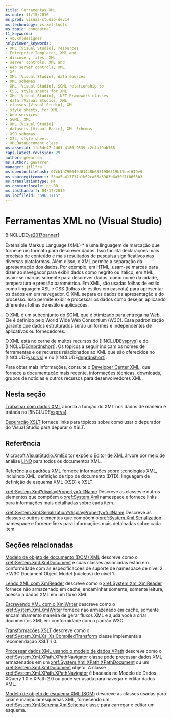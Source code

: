 ```yaml
---
title: Ferramentas XML
ms.date: 11/15/2016
ms.prod: visual-studio-dev14
ms.technology: vs-xml-tools
ms.topic: conceptual
f1_keywords:
- vb.xmldesigner
helpviewer_keywords:
- XML [Visual Studio], resources
- Enterprise Templates, XML and
- discovery files, XML
- server controls, XML and
- Web server controls, XML
- XSL
- XML [Visual Studio], data sources
- XML schemas
- XML [Visual Studio], SGML relationship to
- CSS, style sheets for XML
- XML [Visual Studio], .NET Framework classes
- data [Visual Studio], XML
- classes [Visual Studio], XML
- style sheets, for XML
- Web services
- SGML, XML
- XML [Visual Studio]
- datasets [Visual Basic], XML Schemas
- XSD schemas
- XSL, style sheets
- XMLDataDocument class
ms.assetid: 1fd5de47-2d61-4180-9539-c2c4bf9ab768
caps.latest.revision: 29
author: gewarren
ms.author: gewarren
manager: jillfra
ms.openlocfilehash: 07cb1a790640d01448b6331986519bf1bef619e9
ms.sourcegitcommit: 53aa5a413717a1b62ca56a5983b6a50f7f0663b3
ms.translationtype: MT
ms.contentlocale: pt-BR
ms.lasthandoff: 04/17/2019
ms.locfileid: "59651715"
---
```

# <a name="xml-tools-in-visual-studio"></a>Ferramentas XML no (Visual Studio)
[!INCLUDE[vs2017banner](../includes/vs2017banner.md)]

Extensible Markup Language (XML) * é uma linguagem de marcação que fornece um formato para descrever dados. Isso facilita declarações mais precisas de conteúdo e mais resultados de pesquisa significativos nas diversas plataformas. Além disso, o XML permite a separação da apresentação dos dados. Por exemplo, em HTML, usam-se marcas para dizer ao navegador para exibir dados como negrito ou itálico; em XML, usam-se marcas somente para descrever dados, como nome da cidade, temperatura e pressão barométrica. Em XML, são usadas folhas de estilo como linguagem XSL e CSS (folhas de estilos em cascata) para apresentar os dados em um navegador. O XML separa os dados da apresentação e do processo. Isso permite exibir e processar os dados como desejar, aplicando diferentes folhas de estilo e aplicações.

 O XML é um subconjunto do SGML que é otimizado para entrega na Web. Ele é definido pelo World Wide Web Consortium (W3C). Essa padronização garante que dados estruturados serão uniformes e independentes de aplicativos ou fornecedores.

 O XML está no cerne de muitos recursos do [!INCLUDE[vsprvs](../includes/vsprvs-md.md)] e do [!INCLUDE[dnprdnshort](../includes/dnprdnshort-md.md)]. Os tópicos a seguir indicam os nomes de ferramentas e os recursos relacionados ao XML que são oferecidos no [!INCLUDE[vsprvs](../includes/vsprvs-md.md)] e no [!INCLUDE[dnprdnshort](../includes/dnprdnshort-md.md)].

 Para obter mais informações, consulte o [Developer Center XML](http://go.microsoft.com/fwlink/?LinkID=100176), que fornece a documentação mais recente, informações técnicas, downloads, grupos de notícias e outros recursos para desenvolvedores XML.

## <a name="in-this-section"></a>Nesta seção
 [Trabalhar com dados XML](../xml-tools/working-with-xml-data.md) aborda a função do XML nos dados de maneira é tratada no [!INCLUDE[vsprvs](../includes/vsprvs-md.md)].

 [Depuração XSLT](../xml-tools/debugging-xslt.md) fornece links para tópicos sobre como usar o depurador do Visual Studio para depurar o XSLT.

## <a name="reference"></a>Referência
 [Microsoft.VisualStudio.XmlEditor](http://go.microsoft.com/fwlink/?LinkID=165699) expõe o [Editor de XML](http://go.microsoft.com/fwlink/?LinkId=228249) árvore por meio de análise [LINQ](http://go.microsoft.com/fwlink/?LinkId=228250) para todos os documentos XML.

 [Referência a padrões XML](http://msdn.microsoft.com/79c78508-c9d0-423a-a00f-672e855de401) fornece informações sobre tecnologias XML, incluindo XML, definição de tipo de documento (DTD), linguagem de definição de esquema XML (XSD) e XSLT.

 <xref:System.Xml?displayProperty=fullName> Descreve as classes e outros elementos que compõem o <xref:System.Xml> namespace e fornece links para informações mais detalhadas sobre cada item.

 <xref:System.Xml.Serialization?displayProperty=fullName> Descreve as classes e outros elementos que compõem o <xref:System.Xml.Serialization> namespace e fornece links para informações mais detalhadas sobre cada item.

## <a name="related-sections"></a>Seções relacionadas
 [Modelo de objeto de documento (DOM) XML](http://msdn.microsoft.com/library/b5e52844-4820-47c0-a61d-de2da33e9f54) descreve como o <xref:System.Xml.XmlDocument> e suas classes associadas estão em conformidade com as especificações de suporte de namespace de nível 2 e W3C Document Object Model (núcleos) de nível 1.

 [Lendo XML com XmlReader](http://msdn.microsoft.com/3029834c-a27e-4331-b7aa-711924062182) descreve como o <xref:System.Xml.XmlReader> fornece não armazenado em cache, encaminhar somente, somente leitura, acesso a dados XML em um fluxo XML.

 [Escrevendo XML com o XmlWriter](http://msdn.microsoft.com/ea41f72c-e1d3-4e0a-ab0f-f0eb1c27ab86) descreve como o <xref:System.Xml.XmlWriter> fornece não armazenado em cache, somente encaminhamento maneira de gerar fluxos XML e ajuda você a criar documentos XML em conformidade com o padrão W3C.

 [Transformações XSLT](http://msdn.microsoft.com/library/202f8820-224c-494f-b61e-cd127eac6e03) descreve como o <xref:System.Xml.Xsl.XslCompiledTransform> classe implementa a recomendação XSLT 1.0.

 [Processar dados XML usando o modelo de dados XPath](http://msdn.microsoft.com/library/536c6fce-1453-4654-9c72-bca54d47e081) descreve como o <xref:System.Xml.XPath.XPathNavigator> classe pode processar dados XML armazenados em um <xref:System.Xml.XPath.XPathDocument> ou um <xref:System.Xml.XmlDocument> objeto. A classe <xref:System.Xml.XPath.XPathNavigator> é baseada no Modelo de Dados XQuery 1.0 e XPath 2.0 ou pode ser usada para navegar e editar dados XML.

 [Modelo de objeto de esquema XML (SOM)](http://msdn.microsoft.com/library/a897a599-ffd1-43f9-8807-e58c8a7194cd) descreve as classes usadas para criar e manipular esquemas XML, fornecendo um <xref:System.Xml.Schema.XmlSchema> classe para carregar e editar um esquema.
